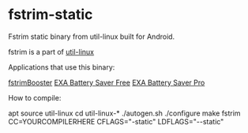# fstrim-static
Fstrim static binary from util-linux built for Android.

fstrim is a part of [util-linux](https://github.com/karelzak/util-linux)

Applications that use this binary:

[fstrimBooster](https://play.google.com/store/apps/details?id=exa.free.fsb)
[EXA Battery Saver Free](https://play.google.com/store/apps/details?id=exa.free.ubsf)
[EXA Battery Saver Pro](https://play.google.com/store/apps/details?id=exa.free.ubsp)

How to compile:

apt source util-linux
cd util-linux-*
./autogen.sh
./configure
make fstrim CC=YOURCOMPILERHERE CFLAGS="-static" LDFLAGS="--static"